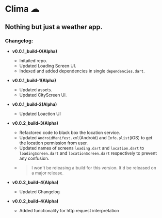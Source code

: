 # **Clima ☁**

## Nothing but just a weather app.

### Changelog:

- **v0.0.1_build-0(Alpha)**

  - Initaited repo.
  - Updated Loading Screen UI.
  - Indexed and added dependencies in single `dependencies.dart`.

- **v0.0.1_build-1(Alpha)**
  - Updated assets.
  - Updated CityScreen UI.

- **v0.0.1_build-2(Alpha)**
  - Updated Loaction UI

- **v0.0.2_build-3(Alpha)**
  - Refactored code to black box the location service.
  - Updated ```AndroidManifest.xml```(Android) and ```Info.plist```(iOS) to get the location permission from user.
  - Updated names of screens ```loading.dart``` and ```location.dart``` to ```loadingScreen.dart``` and ```locationScreen.dart``` respectively to prevent any confusion.
  - >I won't be releasing a build for this version. It'd be released on a major release.

- **v0.0.2_build-4(Alpha)**
  - Updated Changelog

- **v0.0.2_build-4(Alpha)**
  - Added functionality for http request interpretation